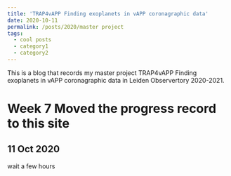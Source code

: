 ```yaml
---
title: 'TRAP4vAPP Finding exoplanets in vAPP coronagraphic data'
date: 2020-10-11
permalink: /posts/2020/master project
tags:
  - cool posts
  - category1
  - category2
---
```


This is a blog that records my master project TRAP4vAPP Finding exoplanets in vAPP coronagraphic data in Leiden Observertory 2020-2021.

Week 7 Moved the progress record to this site
======
11 Oct 2020
------
wait a few hours

